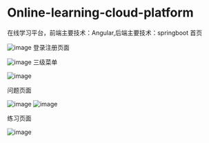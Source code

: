 # Online-learning-cloud-platform
在线学习平台，前端主要技术：Angular,后端主要技术：springboot
首页


![image](https://github.com/29DCH/Online-learning-cloud-platform/blob/master/olcp/1.png)
登录注册页面


![image](https://github.com/29DCH/Online-learning-cloud-platform/blob/master/olcp/2.png)
三级菜单


![image](https://github.com/29DCH/Online-learning-cloud-platform/blob/master/olcp/3.png)

问题页面


![image](https://github.com/29DCH/Online-learning-cloud-platform/blob/master/olcp/4.png)
![image](https://github.com/29DCH/Online-learning-cloud-platform/blob/master/olcp/5.png)

练习页面


![image](https://github.com/29DCH/Online-learning-cloud-platform/blob/master/olcp/6.png)

